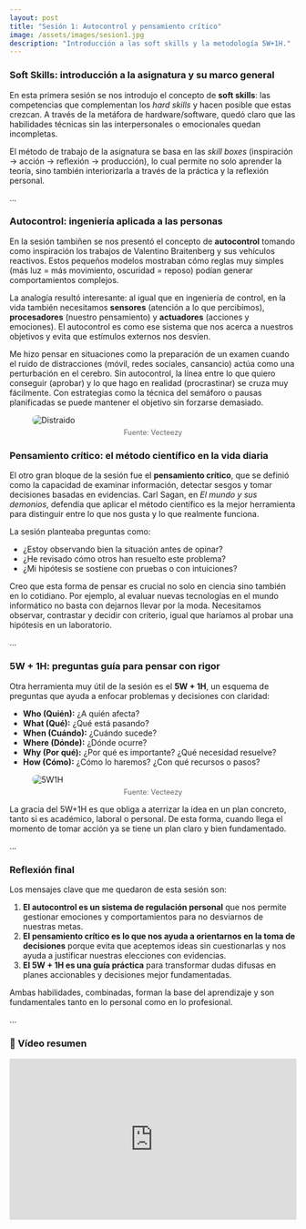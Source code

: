 ```yaml
---
layout: post
title: "Sesión 1: Autocontrol y pensamiento crítico"
image: /assets/images/sesion1.jpg
description: "Introducción a las soft skills y la metodología 5W+1H."
---
```


### Soft Skills: introducción a la asignatura y su marco general

En esta primera sesión se nos introdujo el concepto de **soft skills**: las competencias que complementan los *hard skills* y hacen posible que estas crezcan. A través de la metáfora de hardware/software, quedó claro que las habilidades técnicas sin las interpersonales o emocionales quedan incompletas.  

El método de trabajo de la asignatura se basa en las *skill boxes* (inspiración → acción → reflexión → producción), lo cual permite no solo aprender la teoría, sino también interiorizarla a través de la práctica y la reflexión personal.  

<div class="separator">...</div>  

### Autocontrol: ingeniería aplicada a las personas  

En la sesión tambiñen se nos presentó el concepto de **autocontrol** tomando como inspiración los trabajos de Valentino Braitenberg y sus vehículos reactivos. Estos pequeños modelos mostraban cómo reglas muy simples (más luz = más movimiento, oscuridad = reposo) podían generar comportamientos complejos.  

La analogía resultó interesante: al igual que en ingeniería de control, en la vida también necesitamos **sensores** (atención a lo que percibimos), **procesadores** (nuestro pensamiento) y **actuadores** (acciones y emociones). El autocontrol es como ese sistema que nos acerca a nuestros objetivos y evita que estímulos externos nos desvíen.

Me hizo pensar en situaciones como la preparación de un examen cuando el ruido de distracciones (móvil, redes sociales, cansancio) actúa como una perturbación en el cerebro. Sin autocontrol, la línea entre lo que quiero conseguir (aprobar) y lo que hago en realidad (procrastinar) se cruza muy fácilmente. Con estrategias como la técnica del semáforo o pausas planificadas se puede mantener el objetivo sin forzarse demasiado.

<figure>
  <img src="{{ '/assets/images/distraido.jpg' | relative_url }}" alt="Distraido
" style="max-width:100%; border-radius:8px;">
  <figcaption style="text-align:center; color:#666; font-size:0.9em; margin-top:0.5em;">
    Fuente: Vecteezy
  </figcaption>
</figure>

### Pensamiento crítico: el método científico en la vida diaria  

El otro gran bloque de la sesión fue el **pensamiento crítico**, que se definió como la capacidad de examinar información, detectar sesgos y tomar decisiones basadas en evidencias. Carl Sagan, en *El mundo y sus demonios*, defendía que aplicar el método científico es la mejor herramienta para distinguir entre lo que nos gusta y lo que realmente funciona.  

La sesión planteaba preguntas como:  
- ¿Estoy observando bien la situación antes de opinar?  
- ¿He revisado cómo otros han resuelto este problema?  
- ¿Mi hipótesis se sostiene con pruebas o con intuiciones?  

Creo que esta forma de pensar es crucial no solo en ciencia sino también en lo cotidiano. Por ejemplo, al evaluar nuevas tecnologías en el mundo informático no basta con dejarnos llevar por la moda. Necesitamos observar, contrastar y decidir con criterio, igual que haríamos al probar una hipótesis en un laboratorio.  

<div class="separator">...</div>  

### 5W + 1H: preguntas guía para pensar con rigor

Otra herramienta muy útil de la sesión es el **5W + 1H**, un esquema de preguntas que ayuda a enfocar problemas y decisiones con claridad:

- **Who (Quién):** ¿A quién afecta? 
- **What (Qué):** ¿Qué está pasando?  
- **When (Cuándo):** ¿Cuándo sucede?  
- **Where (Dónde):** ¿Dónde ocurre?  
- **Why (Por qué):** ¿Por qué es importante? ¿Qué necesidad resuelve?  
- **How (Cómo):** ¿Cómo lo haremos? ¿Con qué recursos o pasos?

<figure>
  <img src="{{ '/assets/images/5w1h.jpg' | relative_url }}" alt="5W1H
" style="max-width:100%; border-radius:8px;">
  <figcaption style="text-align:center; color:#666; font-size:0.9em; margin-top:0.5em;">
    Fuente: Vecteezy
  </figcaption>
</figure>

La gracia del 5W+1H es que obliga a aterrizar la idea en un plan concreto, tanto si es académico, laboral o personal. De esta forma, cuando llega el momento de tomar acción ya se tiene un plan claro y bien fundamentado.

<div class="separator">...</div> 

### Reflexión final  

Los mensajes clave que me quedaron de esta sesión son:  

1. **El autocontrol es un sistema de regulación personal** que nos permite gestionar emociones y comportamientos para no desviarnos de nuestras metas.  
2. **El pensamiento crítico es lo que nos ayuda a orientarnos en la toma de decisiones** porque evita que aceptemos ideas sin cuestionarlas y nos ayuda a justificar nuestras elecciones con evidencias.
3. **El 5W + 1H es una guía práctica** para transformar dudas difusas en planes accionables y decisiones mejor fundamentadas.

Ambas habilidades, combinadas, forman la base del aprendizaje y son fundamentales tanto en lo personal como en lo profesional.  

<div class="separator">...</div>  

### 🎥 Vídeo resumen  

<div style="position:relative; padding-bottom:56.25%; height:0; overflow:hidden; max-width:100%;">
  <iframe src="https://www.youtube.com/embed/dQw4w9WgXcQ?si=gE6GHHIAUMfZdqAD" 
          frameborder="0" 
          allow="accelerometer; autoplay; clipboard-write; encrypted-media; gyroscope; picture-in-picture" 
          allowfullscreen 
          style="position:absolute; top:0; left:0; width:100%; height:100%;">
  </iframe>
</div>